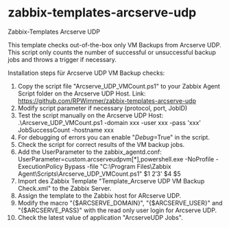 # zabbix-templates-arcserve-udp
Zabbix-Templates Arcserve UDP

This template checks out-of-the-box only VM Backups from Arcserve UDP.
This script only counts the number of successful or unsuccessful backup jobs and  throws a trigger if necessary.

Installation steps für Arcserve UDP VM Backup checks:

1. Copy the script file "Arcserve_UDP_VMCount.ps1" to your Zabbix Agent Script folder on the Arcserve UDP Host. Link: https://github.com/RPWimmer/zabbix-templates-arcserve-udp
2. Modify script parameter if necessary (protocol, port, JobID)
3. Test the script manually on the Arcserve UDP Host:
   .\Arcserve_UDP_VMCount.ps1 -domain xxx -user xxx -pass 'xxx' JobSuccessCount -hostname xxx
5. For debugging of errors you can enable "$Debug=$True" in the script.
6. Check the script for correct results of the VM backup jobs.
7. Add the UserParameter to the zabbix_agentd.conf:
   UserParameter=custom.arcserveudpvm[*],powershell.exe -NoProfile -ExecutionPolicy Bypass -file "C:\Program Files\Zabbix Agent\Scripts\Arcserve_UDP_VMCount.ps1" $1 $2 '$3' $4 $5
6. Import des Zabbix Template "Template_Arcserve UDP VM Backup Check.xml" to the Zabbix Server.
7. Assign the template to the Zabbix host for ARcserve UDP.
7. Modify the macro "{$ARCSERVE_DOMAIN}", "{$ARCSERVE_USER}" and "{$ARCSERVE_PASS}" with the read only user login for Arcserve UDP.
8. Check the latest value of application "ArcserveUDP Jobs".

